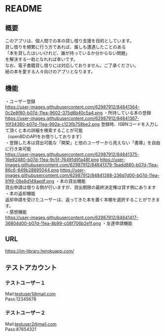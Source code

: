 # README

## 概要
このアプリは、個人間での本の貸し借り支援を目的としています。<br>
貸し借りを頻繁に行う方であれば、誰しも遭遇したことのある<br>
「本を貸したはいいけれど、誰が持っているか分からない問題」<br>
を解決する一助となれれば幸いです。<br>
なお、電子書籍貸し借りには対応しておりません。ご了承ください。<br>
紙の本を愛する人々向けのアプリとなります。

## 機能
・ユーザー登録<br>
https://user-images.githubusercontent.com/62987912/84841364-0c2e8f80-b07d-11ea-9602-375d6b40c5a4.png
・所持している本の登録<br>
https://user-images.githubusercontent.com/62987912/84841367-10f34380-b07d-11ea-992a-c123fb758be2.png
    登録時、ISBNコードを入力して頂くと本の詳細を検索することが可能<br>
    （openBDのAPIをお借りしております）<br>
・登録した本は貸出可能な「開架」と他のユーザーから見えない「書庫」を自由に行き来可能<br>
https://user-images.githubusercontent.com/62987912/84841375-16e92480-b07d-11ea-9c5f-76491d91a48f.png
https://user-images.githubusercontent.com/62987912/84841379-1badd880-b07d-11ea-86c6-849b28895044.png
https://user-images.githubusercontent.com/62987912/84841388-236d7d00-b07d-11ea-91f9-08e8d149aedf.png
・本の貸出機能<br>
    貸出申請は借りる側が行いますが、貸出期限の最終決定権は貸す側にあります<br>
・本の返却機能<br>
    返却申請を受けたユーザーは、返ってきた本を置く本棚を選択することができます。<br>
・感想機能<br>
https://user-images.githubusercontent.com/62987912/84841417-36804d00-b07d-11ea-8b99-c08f706b2e1f.png
・友達申請機能

## URL
https://im-library.herokuapp.com/

## テストアカウント
### テストユーザー１
  Mail:testuser1@mail.com<br>
  Pass:12345678<br>
### テストユーザー２
  Mail:testuser2@mail.com<br>
  Pass:87654321<br>



